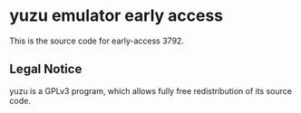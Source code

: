 yuzu emulator early access
=============

This is the source code for early-access 3792.

## Legal Notice

yuzu is a GPLv3 program, which allows fully free redistribution of its source code.
